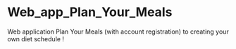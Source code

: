 # Web_app_Plan_Your_Meals
Web application Plan Your Meals (with account registration) to creating your own diet schedule ! 

